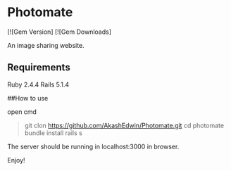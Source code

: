 # Photomate
[![Gem Version]
[![Gem Downloads]

An image sharing website.

## Requirements

Ruby 2.4.4
Rails 5.1.4

##How to use

open cmd
>git clon https://github.com/AkashEdwin/Photomate.git
>cd photomate
>bundle install
>rails s

The server should be running in localhost:3000 in browser.

Enjoy!
